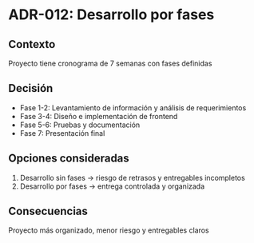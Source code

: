 # ADR-012: Desarrollo por fases


## Contexto
Proyecto tiene cronograma de 7 semanas con fases definidas


## Decisión
- Fase 1-2: Levantamiento de información y análisis de requerimientos
- Fase 3-4: Diseño e implementación de frontend
- Fase 5-6: Pruebas y documentación
- Fase 7: Presentación final


## Opciones consideradas
1. Desarrollo sin fases → riesgo de retrasos y entregables incompletos
2. Desarrollo por fases → entrega controlada y organizada


## Consecuencias
Proyecto más organizado, menor riesgo y entregables claros